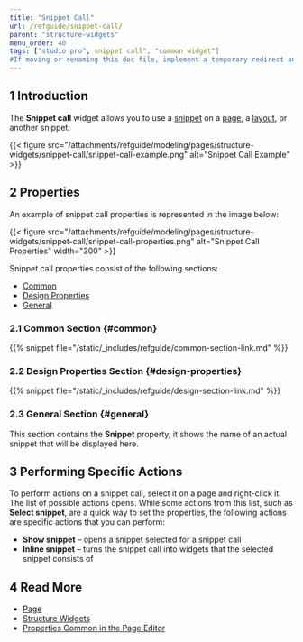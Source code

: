 ```yaml
---
title: "Snippet Call"
url: /refguide/snippet-call/
parent: "structure-widgets"
menu_order: 40
tags: ["studio pro", snippet call", "common widget"]
#If moving or renaming this doc file, implement a temporary redirect and let the respective team know they should update the URL in the product. See Mapping to Products for more details.
---
```


## 1 Introduction

The **Snippet call** widget allows you to use a [snippet](/refguide/snippet/) on a [page](/refguide/page/), a [layout](/refguide/layout/), or another snippet:

{{< figure src="/attachments/refguide/modeling/pages/structure-widgets/snippet-call/snippet-call-example.png" alt="Snippet Call Example" >}}

## 2 Properties

An example of snippet call properties is represented in the image below:

{{< figure src="/attachments/refguide/modeling/pages/structure-widgets/snippet-call/snippet-call-properties.png" alt="Snippet Call Properties"   width="300"  >}}

Snippet call properties consist of the following sections:

* [Common](#common)
* [Design Properties](#design-properties)
* [General](#general)

### 2.1 Common Section {#common}

{{% snippet file="/static/_includes/refguide/common-section-link.md" %}}

### 2.2 Design Properties Section {#design-properties}

{{% snippet file="/static/_includes/refguide/design-section-link.md" %}} 

### 2.3 General Section {#general}

This section contains the **Snippet** property, it shows the name of an actual snippet that will be displayed here.

## 3 Performing Specific Actions

To perform actions on a snippet call, select it on a page and right-click it. The list of possible actions opens. While some actions from this list, such as **Select snippet**, are a quick way to set the properties, the following actions are specific actions that you can perform:

* **Show snippet** – opens a snippet selected for a snippet call
* **Inline snippet** – turns the snippet call into widgets that the selected snippet consists of

## 4 Read More

* [Page](/refguide/page/)
* [Structure Widgets](/refguide/structure-widgets/)
* [Properties Common in the Page Editor](/refguide/common-widget-properties/)